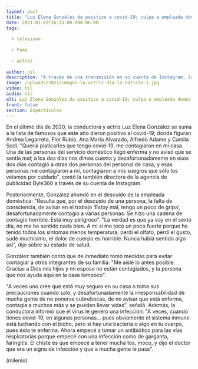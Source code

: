 ```yaml
---
layout: post
title: "Luz Elena González da positivo a covid-19; culpa a empleada doméstica por contagio"
date: 2021-01-02T16:13:00.000-06:00
tags:
  
  - televison
  
  - Fama
  
  - actriz
  
author: nil
description: "A través de una transmisión en su cuenta de Instagram, la actriz y conductora reveló cómo se contagió de coronavirus y qué síntomas tiene. "
image: /uploads/2021/images-la-actriz-dio-la-noticia-1.jpg
video: nil
audio: nil
alt: Luz Elena González da positivo a covid-19; culpa a empleada doméstica por contagio
front: false
section: Espectáculos
---
```


En el último día de 2020, la conductora y actriz Luz Elena González se suma a la lista de famosos que este año dieron positivo al covid-19, donde figuran Andrea Legarreta, Flor Rubio, Ana María Alvarado, Alfredo Adame y Camila Sodi.  "Quería platicarles que tengo covid-19, me contagiaron en mi casa. Una de las personas del servicio doméstico llegó enferma y no avisó que se sentía mal; a los dos días nos dimos cuenta y desafortunadamente en esos dos días contagió a otras dos personas del personal de casa, y esas personas me contagiaron a mí, contagiaron a mis suegros que sólo los veíamos por cuidado", contó la también directora de la agencia de publicidad Byle360 a través de su cuenta de Instagram.  

Posteriormente, González ahondó en el descuido de la empleada doméstica: "Resulta que, por el descuido de una persona, la falta de consciencia, de avisar en el trabajo ‘Estoy mal, tengo un poco de gripa’, desafortunadamente contagió a varias personas. Se hizo una cadena de contagio horrible. Está muy peligroso". "La verdad es que ya voy en el sexto día, no me he sentido nada bien. A mí sí me tocó un poco fuerte porque he tenido todos los síntomas menos temperatura; perdí el olfato, perdí el gusto, sudé muchísimo, el dolor de cuerpo es horrible. Nunca había sentido algo así", dijo sobre su estado de salud. 

González también contó que de inmediato tomó medidas para evitar contagiar a otros integrantes de su familia: "Me aislé lo antes posible. Gracias a Dios mis hijos y mi esposo no están contagiados, y la persona que nos ayuda aquí en la casa tampoco". 

"A veces uno cree que está muy seguro en su casa o toma sus precauciones cuando sale, y desafortunadamente la irresponsabilidad de mucha gente de no ponerse cubrebocas, de no avisar que está enferma, contagia a muchos más y se pueden llevar vidas", señaló. Además, la conductora informó que el virus le generó una infección: "A veces, cuando tienes covid-19, en algunas personas… pues obviamente el sistema inmune está luchando con el bicho, pero si hay una bacteria o algo en tu cuerpo, pues ésta te enferma. Ahora empecé a tomar un antibiótico para las vías respiratorias porque empecé con una infección como de garganta, faringitis. El chiste es que empecé a tener mucha tos, moco, y dijo el doctor que era un signo de infección y que a mucha gente le pasa". 

(milenio)